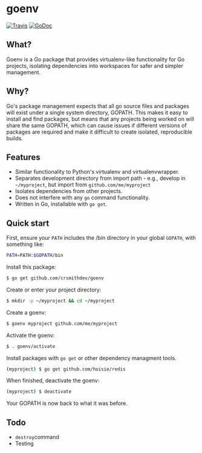 # goenv

[![Travis](https://travis-ci.org/crsmithdev/goenv.svg?branch=master)](https://travis-ci.org/crsmithdev/goenv)
[![GoDoc](https://godoc.org/github.com/crsmithdev/goenv?status.svg)](https://godoc.org/github.com/crsmithdev/goenv)

## What?

Goenv is a Go package that provides virtualenv-like functionality for Go projects, isolating dependencies into workspaces for safer and simpler management.

## Why?

Go's package management expects that all go source files and packages will exist under a single system directory, GOPATH.  This makes it easy to install and find packages, but means that any  projects being worked on will share the same GOPATH, which can cause issues if different versions of packages are required and make it difficult to create isolated, reproducible builds.

## Features

- Similar functionality to Python's virtualenv and virtualenvwrapper.
- Separates development directory from import path - e.g., develop in `~/myproject`, but import from `github.com/me/myproject`
- Isolates dependencies from other projects.
- Does not interfere with any `go` command functionality.
- Written in Go, installable with `go get`.

## Quick start

First, ensure your `PATH` includes the /bin directory in your global `GOPATH`, with something like:

```bash
PATH=PATH:$GOPATH/bin
```

Install this package:

```bash
$ go get github.com/crsmithdev/goenv
```

Create or enter your project directory:

```bash
$ mkdir -p ~/myproject && cd ~/myproject
```

Create a goenv:

```bash
$ goenv myproject github.com/me/myproject
```

Activate the goenv:

```bash
$ . goenv/activate
```

Install packages with `go get` or other dependency managment tools.

```bash
(myproject) $ go get github.com/hoisie/redis
```

When finished, deactivate the goenv:

```bash
(myproject) $ deactivate
```

Your GOPATH is now back to what it was before.

## Todo

- `destroy`command
- Testing
